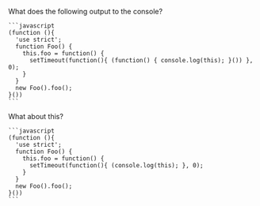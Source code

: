 What does the following output to the console?

    ```javascript
    (function (){
      'use strict';
      function Foo() { 
        this.foo = function() { 
          setTimeout(function(){ (function() { console.log(this); }()) }, 0);
        } 
      }
      new Foo().foo();
    }())
    ```
    
What about this?

    ```javascript
    (function (){
      'use strict';
      function Foo() { 
        this.foo = function() { 
          setTimeout(function(){ (console.log(this); }, 0);
        } 
      }
      new Foo().foo();
    }())
    ```
